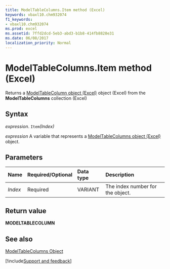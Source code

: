 ```yaml
---
title: ModelTableColumns.Item method (Excel)
keywords: vbaxl10.chm932074
f1_keywords:
- vbaxl10.chm932074
ms.prod: excel
ms.assetid: 7ffd2dcd-5eb3-abd3-b1b8-414fb8828e31
ms.date: 06/08/2017
localization_priority: Normal
---
```



# ModelTableColumns.Item method (Excel)

Returns a [ModelTableColumn object (Excel)](Excel.modeltablecolumn.md) object (Excel) from the **ModelTableColumns** collection (Excel)


## Syntax

_expression_. `Item`_(Index)_

_expression_ A variable that represents a [ModelTableColumns object (Excel)](Excel.modeltablecolumns.md) object.


## Parameters



|Name|Required/Optional|Data type|Description|
|:-----|:-----|:-----|:-----|
| _Index_|Required|VARIANT|The index number for the object.|

## Return value

 **MODELTABLECOLUMN**


## See also



[ModelTableColumns Object](Excel.modeltablecolumns.md)

[!include[Support and feedback](~/includes/feedback-boilerplate.md)]
